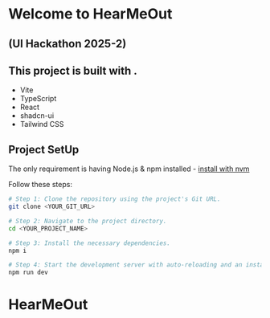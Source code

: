 # Welcome to HearMeOut 

## (UI Hackathon 2025-2)


## This project is built with .
- Vite
- TypeScript
- React
- shadcn-ui
- Tailwind CSS

## Project SetUp

The only requirement is having Node.js & npm installed - [install with nvm](https://github.com/nvm-sh/nvm#installing-and-updating)

Follow these steps:

```sh
# Step 1: Clone the repository using the project's Git URL.
git clone <YOUR_GIT_URL>

# Step 2: Navigate to the project directory.
cd <YOUR_PROJECT_NAME>

# Step 3: Install the necessary dependencies.
npm i

# Step 4: Start the development server with auto-reloading and an instant preview.
npm run dev
```

# HearMeOut
